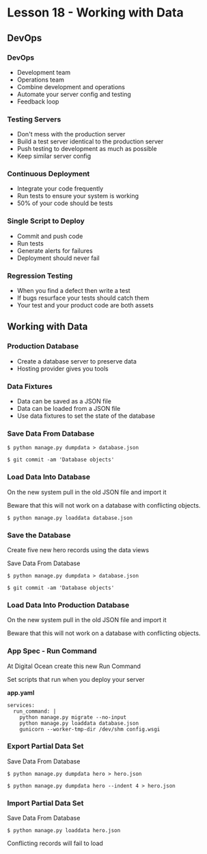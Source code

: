 # Lesson 18 - Working with Data

## DevOps

### DevOps
* Development team
* Operations team
* Combine development and operations
* Automate your server config and testing
* Feedback loop


### Testing Servers
* Don't mess with the production server
* Build a test server identical to the production server
* Push testing to development as much as possible
* Keep similar server config


### Continuous Deployment
* Integrate your code frequently
* Run tests to ensure your system is working
* 50% of your code should be tests


### Single Script to Deploy
* Commit and push code
* Run tests
* Generate alerts for failures
* Deployment should never fail


### Regression Testing
* When you find a defect then write a test
* If bugs resurface your tests should catch them
* Your test and your product code are both assets



## Working with Data

### Production Database
* Create a database server to preserve data
* Hosting provider gives you tools


### Data Fixtures
* Data can be saved as a JSON file
* Data can be loaded from a JSON file
* Use data fixtures to set the state of the database


### Save Data From Database

    $ python manage.py dumpdata > database.json

    $ git commit -am 'Database objects'


### Load Data Into Database
On the new system pull in the old JSON file and import it

Beware that this will not work on a database with conflicting objects.

    $ python manage.py loaddata database.json


### Save the Database
Create five new hero records using the data views

Save Data From Database

    $ python manage.py dumpdata > database.json

    $ git commit -am 'Database objects'


### Load Data Into Production Database

On the new system pull in the old JSON file and import it

Beware that this will not work on a database with conflicting objects.


### App Spec - Run Command
At Digital Ocean create this new Run Command

Set scripts that run when you deploy your server

**app.yaml**

    services:
      run_command: |
        python manage.py migrate --no-input
        python manage.py loaddata database.json
        gunicorn --worker-tmp-dir /dev/shm config.wsgi


### Export Partial Data Set
Save Data From Database

    $ python manage.py dumpdata hero > hero.json

    $ python manage.py dumpdata hero --indent 4 > hero.json


### Import Partial Data Set
Save Data From Database

    $ python manage.py loaddata hero.json

Conflicting records will fail to load



